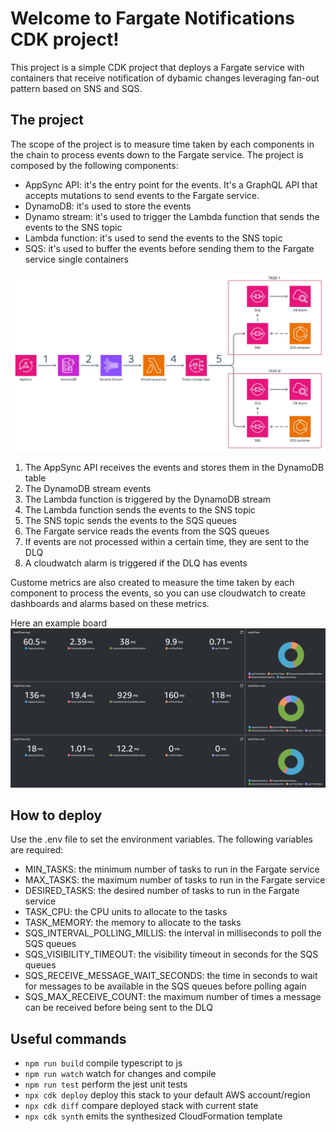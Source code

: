 # Welcome to Fargate Notifications CDK project!

This project is a simple CDK project that deploys a Fargate service with containers that receive notification of dybamic changes leveraging fan-out pattern based on SNS and SQS.

## The project
The scope of the project is to measure time taken by each components in the chain to process events down to the Fargate service. The project is composed by the following components:
- AppSync API: it's the entry point for the events. It's a GraphQL API that accepts mutations to send events to the Fargate service.
- DynamoDB: it's used to store the events
- Dynamo stream: it's used to trigger the Lambda function that sends the events to the SNS topic
- Lambda function: it's used to send the events to the SNS topic
- SQS: it's used to buffer the events before sending them to the Fargate service single containers

![Architecture](./docs/hld.png)

1. The AppSync API receives the events and stores them in the DynamoDB table
2. The DynamoDB stream events 
3. The Lambda function is triggered by the DynamoDB stream
4. The Lambda function sends the events to the SNS topic
5. The SNS topic sends the events to the SQS queues
6. The Fargate service reads the events from the SQS queues
7. If events are not processed within a certain time, they are sent to the DLQ
8. A cloudwatch alarm is triggered if the DLQ has events

Custome metrics are also created to measure the time taken by each component to process the events, so you can use cloudwatch to create dashboards and alarms based on these metrics.

Here an example board
![Cloudwatch dashboard](./docs/cloudwatch-dashboard.png)

## How to deploy
Use the .env file to set the environment variables. The following variables are required:
- MIN_TASKS: the minimum number of tasks to run in the Fargate service
- MAX_TASKS: the maximum number of tasks to run in the Fargate service
- DESIRED_TASKS: the desired number of tasks to run in the Fargate service
- TASK_CPU: the CPU units to allocate to the tasks
- TASK_MEMORY: the memory to allocate to the tasks
- SQS_INTERVAL_POLLING_MILLIS: the interval in milliseconds to poll the SQS queues
- SQS_VISIBILITY_TIMEOUT: the visibility timeout in seconds for the SQS queues
- SQS_RECEIVE_MESSAGE_WAIT_SECONDS: the time in seconds to wait for messages to be available in the SQS queues before polling again
- SQS_MAX_RECEIVE_COUNT: the maximum number of times a message can be received before being sent to the DLQ

## Useful commands

* `npm run build`   compile typescript to js
* `npm run watch`   watch for changes and compile
* `npm run test`    perform the jest unit tests
* `npx cdk deploy`  deploy this stack to your default AWS account/region
* `npx cdk diff`    compare deployed stack with current state
* `npx cdk synth`   emits the synthesized CloudFormation template

